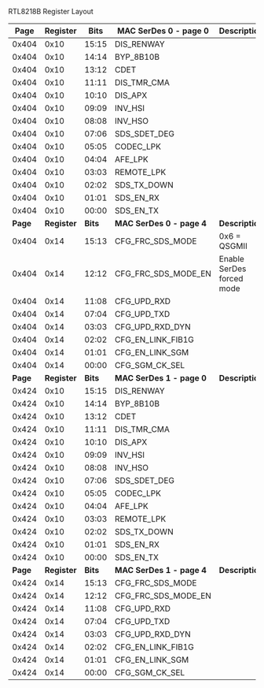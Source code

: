 RTL8218B Register Layout

Page | Register | Bits | MAC SerDes 0 - page 0 | Description
--- | --- | --- | --- | ---
0x404 | 0x10 | 15:15 | DIS_RENWAY | 
0x404 | 0x10 | 14:14 | BYP_8B10B | 
0x404 | 0x10 | 13:12 | CDET | 
0x404 | 0x10 | 11:11 | DIS_TMR_CMA | 
0x404 | 0x10 | 10:10 | DIS_APX | 
0x404 | 0x10 | 09:09 | INV_HSI | 
0x404 | 0x10 | 08:08 | INV_HSO | 
0x404 | 0x10 | 07:06 | SDS_SDET_DEG | 
0x404 | 0x10 | 05:05 | CODEC_LPK | 
0x404 | 0x10 | 04:04 | AFE_LPK | 
0x404 | 0x10 | 03:03 | REMOTE_LPK | 
0x404 | 0x10 | 02:02 | SDS_TX_DOWN | 
0x404 | 0x10 | 01:01 | SDS_EN_RX | 
0x404 | 0x10 | 00:00 | SDS_EN_TX | 
**Page** | **Register** | **Bits** | **MAC SerDes 0 - page 4** | **Description**
0x404 | 0x14 | 15:13 | CFG_FRC_SDS_MODE | 0x6 = QSGMII
0x404 | 0x14 | 12:12 | CFG_FRC_SDS_MODE_EN | Enable SerDes forced mode
0x404 | 0x14 | 11:08 | CFG_UPD_RXD | 
0x404 | 0x14 | 07:04 | CFG_UPD_TXD | 
0x404 | 0x14 | 03:03 | CFG_UPD_RXD_DYN | 
0x404 | 0x14 | 02:02 | CFG_EN_LINK_FIB1G | 
0x404 | 0x14 | 01:01 | CFG_EN_LINK_SGM | 
0x404 | 0x14 | 00:00 | CFG_SGM_CK_SEL | 
**Page** | **Register** | **Bits** | **MAC SerDes 1 - page 0** | **Description**
0x424 | 0x10 | 15:15 | DIS_RENWAY | 
0x424 | 0x10 | 14:14 | BYP_8B10B | 
0x424 | 0x10 | 13:12 | CDET | 
0x424 | 0x10 | 11:11 | DIS_TMR_CMA | 
0x424 | 0x10 | 10:10 | DIS_APX | 
0x424 | 0x10 | 09:09 | INV_HSI | 
0x424 | 0x10 | 08:08 | INV_HSO | 
0x424 | 0x10 | 07:06 | SDS_SDET_DEG | 
0x424 | 0x10 | 05:05 | CODEC_LPK | 
0x424 | 0x10 | 04:04 | AFE_LPK | 
0x424 | 0x10 | 03:03 | REMOTE_LPK | 
0x424 | 0x10 | 02:02 | SDS_TX_DOWN | 
0x424 | 0x10 | 01:01 | SDS_EN_RX | 
0x424 | 0x10 | 00:00 | SDS_EN_TX | 
**Page** | **Register** | **Bits** | **MAC SerDes 1 - page 4** | **Description**
0x424 | 0x14 | 15:13 | CFG_FRC_SDS_MODE | 
0x424 | 0x14 | 12:12 | CFG_FRC_SDS_MODE_EN | 
0x424 | 0x14 | 11:08 | CFG_UPD_RXD | 
0x424 | 0x14 | 07:04 | CFG_UPD_TXD | 
0x424 | 0x14 | 03:03 | CFG_UPD_RXD_DYN  | 
0x424 | 0x14 | 02:02 | CFG_EN_LINK_FIB1G  | 
0x424 | 0x14 | 01:01 | CFG_EN_LINK_SGM | 
0x424 | 0x14 | 00:00 | CFG_SGM_CK_SEL | 

